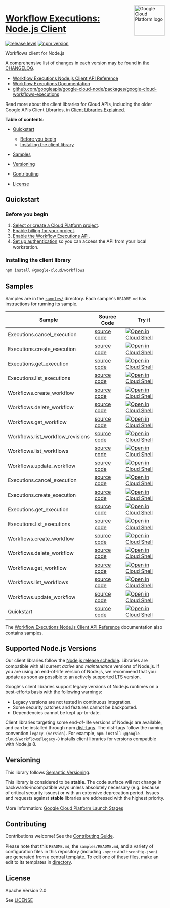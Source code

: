 [//]: # "This README.md file is auto-generated, all changes to this file will be lost."
[//]: # "To regenerate it, use `python -m synthtool`."
<img src="https://avatars2.githubusercontent.com/u/2810941?v=3&s=96" alt="Google Cloud Platform logo" title="Google Cloud Platform" align="right" height="96" width="96"/>

# [Workflow Executions: Node.js Client](https://github.com/googleapis/google-cloud-node/tree/main/packages/google-cloud-workflows-executions)

[![release level](https://img.shields.io/badge/release%20level-stable-brightgreen.svg?style=flat)](https://cloud.google.com/terms/launch-stages)
[![npm version](https://img.shields.io/npm/v/@google-cloud/workflows.svg)](https://www.npmjs.org/package/@google-cloud/workflows)




Workflows client for Node.js


A comprehensive list of changes in each version may be found in
[the CHANGELOG](https://github.com/googleapis/google-cloud-node/tree/main/packages/google-cloud-workflows-executions/CHANGELOG.md).

* [Workflow Executions Node.js Client API Reference][client-docs]
* [Workflow Executions Documentation][product-docs]
* [github.com/googleapis/google-cloud-node/packages/google-cloud-workflows-executions](https://github.com/googleapis/google-cloud-node/tree/main/packages/google-cloud-workflows-executions)

Read more about the client libraries for Cloud APIs, including the older
Google APIs Client Libraries, in [Client Libraries Explained][explained].

[explained]: https://cloud.google.com/apis/docs/client-libraries-explained

**Table of contents:**


* [Quickstart](#quickstart)
  * [Before you begin](#before-you-begin)
  * [Installing the client library](#installing-the-client-library)

* [Samples](#samples)
* [Versioning](#versioning)
* [Contributing](#contributing)
* [License](#license)

## Quickstart

### Before you begin

1.  [Select or create a Cloud Platform project][projects].
1.  [Enable billing for your project][billing].
1.  [Enable the Workflow Executions API][enable_api].
1.  [Set up authentication][auth] so you can access the
    API from your local workstation.

### Installing the client library

```bash
npm install @google-cloud/workflows
```




## Samples

Samples are in the [`samples/`](https://github.com/googleapis/google-cloud-node/tree/main/packages/google-cloud-workflows-executions/samples) directory. Each sample's `README.md` has instructions for running its sample.

| Sample                      | Source Code                       | Try it |
| --------------------------- | --------------------------------- | ------ |
| Executions.cancel_execution | [source code](https://github.com/googleapis/google-cloud-node/blob/main/packages/google-cloud-workflows-executions/samples/generated/v1/executions.cancel_execution.js) | [![Open in Cloud Shell][shell_img]](https://console.cloud.google.com/cloudshell/open?git_repo=https://github.com/googleapis/google-cloud-node&page=editor&open_in_editor=packages/google-cloud-workflows-executions/samples/generated/v1/executions.cancel_execution.js,packages/google-cloud-workflows-executions/samples/README.md) |
| Executions.create_execution | [source code](https://github.com/googleapis/google-cloud-node/blob/main/packages/google-cloud-workflows-executions/samples/generated/v1/executions.create_execution.js) | [![Open in Cloud Shell][shell_img]](https://console.cloud.google.com/cloudshell/open?git_repo=https://github.com/googleapis/google-cloud-node&page=editor&open_in_editor=packages/google-cloud-workflows-executions/samples/generated/v1/executions.create_execution.js,packages/google-cloud-workflows-executions/samples/README.md) |
| Executions.get_execution | [source code](https://github.com/googleapis/google-cloud-node/blob/main/packages/google-cloud-workflows-executions/samples/generated/v1/executions.get_execution.js) | [![Open in Cloud Shell][shell_img]](https://console.cloud.google.com/cloudshell/open?git_repo=https://github.com/googleapis/google-cloud-node&page=editor&open_in_editor=packages/google-cloud-workflows-executions/samples/generated/v1/executions.get_execution.js,packages/google-cloud-workflows-executions/samples/README.md) |
| Executions.list_executions | [source code](https://github.com/googleapis/google-cloud-node/blob/main/packages/google-cloud-workflows-executions/samples/generated/v1/executions.list_executions.js) | [![Open in Cloud Shell][shell_img]](https://console.cloud.google.com/cloudshell/open?git_repo=https://github.com/googleapis/google-cloud-node&page=editor&open_in_editor=packages/google-cloud-workflows-executions/samples/generated/v1/executions.list_executions.js,packages/google-cloud-workflows-executions/samples/README.md) |
| Workflows.create_workflow | [source code](https://github.com/googleapis/google-cloud-node/blob/main/packages/google-cloud-workflows-executions/samples/generated/v1/workflows.create_workflow.js) | [![Open in Cloud Shell][shell_img]](https://console.cloud.google.com/cloudshell/open?git_repo=https://github.com/googleapis/google-cloud-node&page=editor&open_in_editor=packages/google-cloud-workflows-executions/samples/generated/v1/workflows.create_workflow.js,packages/google-cloud-workflows-executions/samples/README.md) |
| Workflows.delete_workflow | [source code](https://github.com/googleapis/google-cloud-node/blob/main/packages/google-cloud-workflows-executions/samples/generated/v1/workflows.delete_workflow.js) | [![Open in Cloud Shell][shell_img]](https://console.cloud.google.com/cloudshell/open?git_repo=https://github.com/googleapis/google-cloud-node&page=editor&open_in_editor=packages/google-cloud-workflows-executions/samples/generated/v1/workflows.delete_workflow.js,packages/google-cloud-workflows-executions/samples/README.md) |
| Workflows.get_workflow | [source code](https://github.com/googleapis/google-cloud-node/blob/main/packages/google-cloud-workflows-executions/samples/generated/v1/workflows.get_workflow.js) | [![Open in Cloud Shell][shell_img]](https://console.cloud.google.com/cloudshell/open?git_repo=https://github.com/googleapis/google-cloud-node&page=editor&open_in_editor=packages/google-cloud-workflows-executions/samples/generated/v1/workflows.get_workflow.js,packages/google-cloud-workflows-executions/samples/README.md) |
| Workflows.list_workflow_revisions | [source code](https://github.com/googleapis/google-cloud-node/blob/main/packages/google-cloud-workflows-executions/samples/generated/v1/workflows.list_workflow_revisions.js) | [![Open in Cloud Shell][shell_img]](https://console.cloud.google.com/cloudshell/open?git_repo=https://github.com/googleapis/google-cloud-node&page=editor&open_in_editor=packages/google-cloud-workflows-executions/samples/generated/v1/workflows.list_workflow_revisions.js,packages/google-cloud-workflows-executions/samples/README.md) |
| Workflows.list_workflows | [source code](https://github.com/googleapis/google-cloud-node/blob/main/packages/google-cloud-workflows-executions/samples/generated/v1/workflows.list_workflows.js) | [![Open in Cloud Shell][shell_img]](https://console.cloud.google.com/cloudshell/open?git_repo=https://github.com/googleapis/google-cloud-node&page=editor&open_in_editor=packages/google-cloud-workflows-executions/samples/generated/v1/workflows.list_workflows.js,packages/google-cloud-workflows-executions/samples/README.md) |
| Workflows.update_workflow | [source code](https://github.com/googleapis/google-cloud-node/blob/main/packages/google-cloud-workflows-executions/samples/generated/v1/workflows.update_workflow.js) | [![Open in Cloud Shell][shell_img]](https://console.cloud.google.com/cloudshell/open?git_repo=https://github.com/googleapis/google-cloud-node&page=editor&open_in_editor=packages/google-cloud-workflows-executions/samples/generated/v1/workflows.update_workflow.js,packages/google-cloud-workflows-executions/samples/README.md) |
| Executions.cancel_execution | [source code](https://github.com/googleapis/google-cloud-node/blob/main/packages/google-cloud-workflows-executions/samples/generated/v1beta/executions.cancel_execution.js) | [![Open in Cloud Shell][shell_img]](https://console.cloud.google.com/cloudshell/open?git_repo=https://github.com/googleapis/google-cloud-node&page=editor&open_in_editor=packages/google-cloud-workflows-executions/samples/generated/v1beta/executions.cancel_execution.js,packages/google-cloud-workflows-executions/samples/README.md) |
| Executions.create_execution | [source code](https://github.com/googleapis/google-cloud-node/blob/main/packages/google-cloud-workflows-executions/samples/generated/v1beta/executions.create_execution.js) | [![Open in Cloud Shell][shell_img]](https://console.cloud.google.com/cloudshell/open?git_repo=https://github.com/googleapis/google-cloud-node&page=editor&open_in_editor=packages/google-cloud-workflows-executions/samples/generated/v1beta/executions.create_execution.js,packages/google-cloud-workflows-executions/samples/README.md) |
| Executions.get_execution | [source code](https://github.com/googleapis/google-cloud-node/blob/main/packages/google-cloud-workflows-executions/samples/generated/v1beta/executions.get_execution.js) | [![Open in Cloud Shell][shell_img]](https://console.cloud.google.com/cloudshell/open?git_repo=https://github.com/googleapis/google-cloud-node&page=editor&open_in_editor=packages/google-cloud-workflows-executions/samples/generated/v1beta/executions.get_execution.js,packages/google-cloud-workflows-executions/samples/README.md) |
| Executions.list_executions | [source code](https://github.com/googleapis/google-cloud-node/blob/main/packages/google-cloud-workflows-executions/samples/generated/v1beta/executions.list_executions.js) | [![Open in Cloud Shell][shell_img]](https://console.cloud.google.com/cloudshell/open?git_repo=https://github.com/googleapis/google-cloud-node&page=editor&open_in_editor=packages/google-cloud-workflows-executions/samples/generated/v1beta/executions.list_executions.js,packages/google-cloud-workflows-executions/samples/README.md) |
| Workflows.create_workflow | [source code](https://github.com/googleapis/google-cloud-node/blob/main/packages/google-cloud-workflows-executions/samples/generated/v1beta/workflows.create_workflow.js) | [![Open in Cloud Shell][shell_img]](https://console.cloud.google.com/cloudshell/open?git_repo=https://github.com/googleapis/google-cloud-node&page=editor&open_in_editor=packages/google-cloud-workflows-executions/samples/generated/v1beta/workflows.create_workflow.js,packages/google-cloud-workflows-executions/samples/README.md) |
| Workflows.delete_workflow | [source code](https://github.com/googleapis/google-cloud-node/blob/main/packages/google-cloud-workflows-executions/samples/generated/v1beta/workflows.delete_workflow.js) | [![Open in Cloud Shell][shell_img]](https://console.cloud.google.com/cloudshell/open?git_repo=https://github.com/googleapis/google-cloud-node&page=editor&open_in_editor=packages/google-cloud-workflows-executions/samples/generated/v1beta/workflows.delete_workflow.js,packages/google-cloud-workflows-executions/samples/README.md) |
| Workflows.get_workflow | [source code](https://github.com/googleapis/google-cloud-node/blob/main/packages/google-cloud-workflows-executions/samples/generated/v1beta/workflows.get_workflow.js) | [![Open in Cloud Shell][shell_img]](https://console.cloud.google.com/cloudshell/open?git_repo=https://github.com/googleapis/google-cloud-node&page=editor&open_in_editor=packages/google-cloud-workflows-executions/samples/generated/v1beta/workflows.get_workflow.js,packages/google-cloud-workflows-executions/samples/README.md) |
| Workflows.list_workflows | [source code](https://github.com/googleapis/google-cloud-node/blob/main/packages/google-cloud-workflows-executions/samples/generated/v1beta/workflows.list_workflows.js) | [![Open in Cloud Shell][shell_img]](https://console.cloud.google.com/cloudshell/open?git_repo=https://github.com/googleapis/google-cloud-node&page=editor&open_in_editor=packages/google-cloud-workflows-executions/samples/generated/v1beta/workflows.list_workflows.js,packages/google-cloud-workflows-executions/samples/README.md) |
| Workflows.update_workflow | [source code](https://github.com/googleapis/google-cloud-node/blob/main/packages/google-cloud-workflows-executions/samples/generated/v1beta/workflows.update_workflow.js) | [![Open in Cloud Shell][shell_img]](https://console.cloud.google.com/cloudshell/open?git_repo=https://github.com/googleapis/google-cloud-node&page=editor&open_in_editor=packages/google-cloud-workflows-executions/samples/generated/v1beta/workflows.update_workflow.js,packages/google-cloud-workflows-executions/samples/README.md) |
| Quickstart | [source code](https://github.com/googleapis/google-cloud-node/blob/main/packages/google-cloud-workflows-executions/samples/quickstart.js) | [![Open in Cloud Shell][shell_img]](https://console.cloud.google.com/cloudshell/open?git_repo=https://github.com/googleapis/google-cloud-node&page=editor&open_in_editor=packages/google-cloud-workflows-executions/samples/quickstart.js,packages/google-cloud-workflows-executions/samples/README.md) |



The [Workflow Executions Node.js Client API Reference][client-docs] documentation
also contains samples.

## Supported Node.js Versions

Our client libraries follow the [Node.js release schedule](https://github.com/nodejs/release#release-schedule).
Libraries are compatible with all current _active_ and _maintenance_ versions of
Node.js.
If you are using an end-of-life version of Node.js, we recommend that you update
as soon as possible to an actively supported LTS version.

Google's client libraries support legacy versions of Node.js runtimes on a
best-efforts basis with the following warnings:

* Legacy versions are not tested in continuous integration.
* Some security patches and features cannot be backported.
* Dependencies cannot be kept up-to-date.

Client libraries targeting some end-of-life versions of Node.js are available, and
can be installed through npm [dist-tags](https://docs.npmjs.com/cli/dist-tag).
The dist-tags follow the naming convention `legacy-(version)`.
For example, `npm install @google-cloud/workflows@legacy-8` installs client libraries
for versions compatible with Node.js 8.

## Versioning

This library follows [Semantic Versioning](http://semver.org/).



This library is considered to be **stable**. The code surface will not change in backwards-incompatible ways
unless absolutely necessary (e.g. because of critical security issues) or with
an extensive deprecation period. Issues and requests against **stable** libraries
are addressed with the highest priority.






More Information: [Google Cloud Platform Launch Stages][launch_stages]

[launch_stages]: https://cloud.google.com/terms/launch-stages

## Contributing

Contributions welcome! See the [Contributing Guide](https://github.com/googleapis/google-cloud-node/blob/main/CONTRIBUTING.md).

Please note that this `README.md`, the `samples/README.md`,
and a variety of configuration files in this repository (including `.nycrc` and `tsconfig.json`)
are generated from a central template. To edit one of these files, make an edit
to its templates in
[directory](https://github.com/googleapis/synthtool).

## License

Apache Version 2.0

See [LICENSE](https://github.com/googleapis/google-cloud-node/blob/main/LICENSE)

[client-docs]: https://cloud.google.com/nodejs/docs/reference/workflows/latest
[product-docs]: https://cloud.google.com/workflows/docs/
[shell_img]: https://gstatic.com/cloudssh/images/open-btn.png
[projects]: https://console.cloud.google.com/project
[billing]: https://support.google.com/cloud/answer/6293499#enable-billing
[enable_api]: https://console.cloud.google.com/flows/enableapi?apiid=workflowexecutions.googleapis.com
[auth]: https://cloud.google.com/docs/authentication/external/set-up-adc-local
